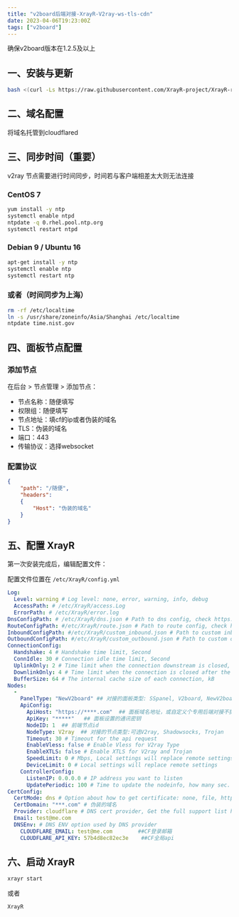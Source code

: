 ```yaml
---
title: "v2board后端对接-XrayR-V2ray-ws-tls-cdn"
date: 2023-04-06T19:23:00Z
tags: ["v2board"]
---
```


确保v2board版本在1.2.5及以上

## 一、安装与更新

```bash
bash <(curl -Ls https://raw.githubusercontent.com/XrayR-project/XrayR-release/master/install.sh)
```

## 二、域名配置

将域名托管到cloudflared

## 三、同步时间（重要）

v2ray 节点需要进行时间同步，时间若与客户端相差太大则无法连接

### CentOS 7
```bash
yum install -y ntp
systemctl enable ntpd
ntpdate -q 0.rhel.pool.ntp.org
systemctl restart ntpd
```

### Debian 9 / Ubuntu 16
```bash
apt-get install -y ntp
systemctl enable ntp
systemctl restart ntp
```

### 或者（时间同步为上海）
```bash
rm -rf /etc/localtime
ln -s /usr/share/zoneinfo/Asia/Shanghai /etc/localtime
ntpdate time.nist.gov
```

## 四、面板节点配置

### 添加节点
在后台 > 节点管理 > 添加节点：
- 节点名称：随便填写
- 权限组：随便填写
- 节点地址：填cf的ip或者伪装的域名
- TLS：伪装的域名
- 端口：443
- 传输协议：选择websocket

### 配置协议
```json
{
    "path": "/随便",
    "headers": 
    {
        "Host": "伪装的域名"
    }
}
```

## 五、配置 XrayR

第一次安装完成后，编辑配置文件：

配置文件位置在 `/etc/XrayR/config.yml`

```yaml
Log:
  Level: warning # Log level: none, error, warning, info, debug 
  AccessPath: # /etc/XrayR/access.Log
  ErrorPath: # /etc/XrayR/error.log
DnsConfigPath: # /etc/XrayR/dns.json # Path to dns config, check https://xtls.github.io/config/dns.html for help
RouteConfigPath: #/etc/XrayR/route.json # Path to route config, check https://xtls.github.io/config/routing.html for help
InboundConfigPath: #/etc/XrayR/custom_inbound.json # Path to custom inbound config, check https://xtls.github.io/config/inbound.html for help
OutboundConfigPath: #/etc/XrayR/custom_outbound.json # Path to custom outbound config, check https://xtls.github.io/config/outbound.html for help
ConnectionConfig:
  Handshake: 4 # Handshake time limit, Second
  ConnIdle: 30 # Connection idle time limit, Second
  UplinkOnly: 2 # Time limit when the connection downstream is closed, Second
  DownlinkOnly: 4 # Time limit when the connection is closed after the uplink is closed, Second
  BufferSize: 64 # The internal cache size of each connection, kB
Nodes:
  -
    PanelType: "NewV2board" ## 对接的面板类型: SSpanel, V2board, NewV2board, PMpanel, Proxypanel, V2RaySocks
    ApiConfig:
      ApiHost: "https://****.com"  ## 面板域名地址，或自定义个专用后端对接不提供访问的域名
      ApiKey: "*****"   ## 面板设置的通讯密钥
      NodeID: 1  ## 前端节点id
      NodeType: V2ray  ## 对接的节点类型:可选V2ray, Shadowsocks, Trojan
      Timeout: 30 # Timeout for the api request
      EnableVless: false # Enable Vless for V2ray Type
      EnableXTLS: false # Enable XTLS for V2ray and Trojan
      SpeedLimit: 0 # Mbps, Local settings will replace remote settings
      DeviceLimit: 0 # Local settings will replace remote settings
    ControllerConfig:
      ListenIP: 0.0.0.0 # IP address you want to listen
      UpdatePeriodic: 100 # Time to update the nodeinfo, how many sec.
CertConfig:
  CertMode: dns # Option about how to get certificate: none, file, http, dns. Choose "none" will forcedly disable the tls config.
  CertDomain: "***.com" # 伪装的域名
  Provider: cloudflare # DNS cert provider, Get the full support list here: https://go-acme.github.io/lego/dns/
  Email: test@me.com
  DNSEnv: # DNS ENV option used by DNS provider
    CLOUDFLARE_EMAIL: test@me.com        ##CF登录邮箱
    CLOUDFLARE_API_KEY: 57b4d8ec82ec3e    ##CF全局api
```

## 六、启动 XrayR
```bash
xrayr start
```
或者
```bash
XrayR
```
